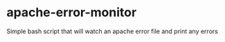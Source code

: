 # apache-error-monitor
Simple bash script that will watch an apache error file and print any errors

